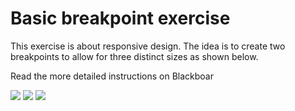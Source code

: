 # Basic breakpoint exercise

This exercise is about responsive design. The idea is to create two breakpoints to allow for three distinct sizes as shown below.

Read the more detailed instructions on Blackboar


![](imgs/mobile.png)
![](imgs/tablet.png)
![](imgs/desktop.png)